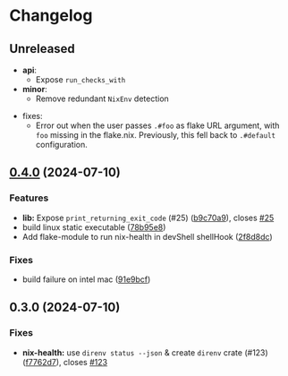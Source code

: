 # Changelog

## Unreleased

* **api**:
  * Expose `run_checks_with`
* **minor**:
  * Remove redundant `NixEnv` detection
- fixes:
  - Error out when the user passes `.#foo` as flake URL argument, with `foo` missing in the flake.nix. Previously, this fell back to `.#default` configuration.

## [0.4.0](https://github.com/juspay/nix-health/compare/0.3.0...0.4.0) (2024-07-10)

### Features

* **lib:** Expose `print_returning_exit_code`  (#25)
([b9c70a9](https://github.com/juspay/nix-health/commit/b9c70a9506823bdcc1d54c14b7c56d299b3a5c6a)),
closes [#25](https://github.com/juspay/nix-health/issues/25)
* build linux static executable
([78b95e8](https://github.com/juspay/nix-health/commit/78b95e8528282ef3f88b2ed29c0f5fc0cebbaa07))
* Add flake-module to run nix-health in devShell shellHook
([2f8d8dc](https://github.com/juspay/nix-health/commit/2f8d8dc30121923192c78a8f5152c5c89fdf1809))

### Fixes

* build failure on intel mac
([91e9bcf](https://github.com/juspay/nix-health/commit/91e9bcfd60d672074951d534d7b51f609dda1e94))

## 0.3.0 (2024-07-10)

### Fixes

* **nix-health:** use `direnv status --json` & create `direnv` crate (#123)
([f7762d7](https://github.com/juspay/nix-health/commit/f7762d7fec28f3091289fb03b3ad171cfb923f87)),
closes [#123](https://github.com/juspay/nix-health/issues/123)
